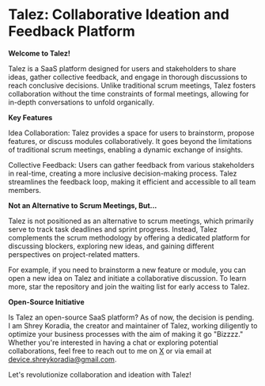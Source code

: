 # Talez: Collaborative Ideation and Feedback Platform

**Welcome to Talez!**

Talez is a SaaS platform designed for users and stakeholders to share ideas, gather collective feedback, and engage in thorough discussions to reach conclusive decisions. Unlike traditional scrum meetings, Talez fosters collaboration without the time constraints of formal meetings, allowing for in-depth conversations to unfold organically.

**Key Features**

Idea Collaboration: Talez provides a space for users to brainstorm, propose features, or discuss modules collaboratively. It goes beyond the limitations of traditional scrum meetings, enabling a dynamic exchange of insights.

Collective Feedback: Users can gather feedback from various stakeholders in real-time, creating a more inclusive decision-making process. Talez streamlines the feedback loop, making it efficient and accessible to all team members.

**Not an Alternative to Scrum Meetings, But...**

Talez is not positioned as an alternative to scrum meetings, which primarily serve to track task deadlines and sprint progress. Instead, Talez complements the scrum methodology by offering a dedicated platform for discussing blockers, exploring new ideas, and gaining different perspectives on project-related matters.

For example, if you need to brainstorm a new feature or module, you can open a new idea on Talez and initiate a collaborative discussion. To learn more, star the repository and join the waiting list for early access to Talez.

**Open-Source Initiative**

Is Talez an open-source SaaS platform? As of now, the decision is pending. I am Shrey Koradia, the creator and maintainer of Talez, working diligently to optimize your business processes with the aim of making it go "Bizzzz." Whether you're interested in having a chat or exploring potential collaborations, feel free to reach out to me on [X](www.twitter.com/shreykoradia) or via email at device.shreykoradia@gmail.com.

Let's revolutionize collaboration and ideation with Talez!
